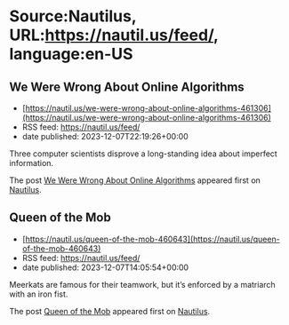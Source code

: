 # Source:Nautilus, URL:https://nautil.us/feed/, language:en-US

## We Were Wrong About Online Algorithms
 - [https://nautil.us/we-were-wrong-about-online-algorithms-461306](https://nautil.us/we-were-wrong-about-online-algorithms-461306)
 - RSS feed: https://nautil.us/feed/
 - date published: 2023-12-07T22:19:26+00:00

<p>Three computer scientists disprove a long-standing idea about imperfect information.</p>
<p>The post <a href="https://nautil.us/we-were-wrong-about-online-algorithms-461306/">We Were Wrong About Online Algorithms</a> appeared first on <a href="https://nautil.us">Nautilus</a>.</p>

## Queen of the Mob
 - [https://nautil.us/queen-of-the-mob-460643](https://nautil.us/queen-of-the-mob-460643)
 - RSS feed: https://nautil.us/feed/
 - date published: 2023-12-07T14:05:54+00:00

<p>Meerkats are famous for their teamwork, but it’s enforced by a matriarch with an iron fist.</p>
<p>The post <a href="https://nautil.us/queen-of-the-mob-460643/">Queen of the Mob</a> appeared first on <a href="https://nautil.us">Nautilus</a>.</p>

